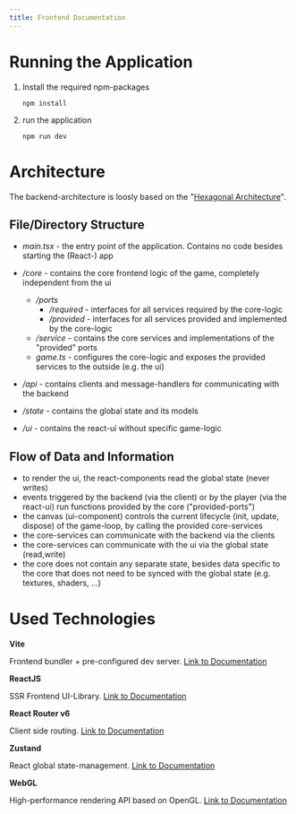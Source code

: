 ```yaml
---
title: Frontend Documentation
---
```






# Running the Application

1. Install the required npm-packages

   ```
   npm install
   ```

2. run the application

   ```
   npm run dev
   ```

   

# Architecture

The backend-architecture is loosly based on the "[Hexagonal Architecture](https://en.wikipedia.org/wiki/Hexagonal_architecture_(software))".

## File/Directory Structure

- *main.tsx* - the entry point of the application. Contains no code besides starting the (React-) app

- */core* - contains the core frontend logic of the game, completely independent from the ui 
  - */ports*
    - */required* - interfaces for all services required by the core-logic
    - */provided* - interfaces for all services provided and implemented by the core-logic
  - */service* - contains the core services and implementations of the "provided" ports
  - *game.ts* - configures the core-logic and exposes the provided services to the outside (e.g. the ui) 
- */api* - contains clients and message-handlers for communicating with the backend
- */state* - contains the global state and its models 
- */ui* - contains the react-ui without specific game-logic

## Flow of Data and Information

- to render the ui, the react-components read the global state (never writes)
- events triggered by the backend (via the client) or by the player (via the react-ui) run functions provided by the core ("provided-ports")
- the canvas (ui-component) controls the current lifecycle (init, update, dispose) of the game-loop, by calling the provided core-services  
- the core-services can communicate with the backend via the clients
- the core-services can communicate with the ui via the global state (read,write)
- the core does not contain any separate state, besides data specific to the core that does not need to be synced with the global state (e.g. textures, shaders, ...)



# Used Technologies

**Vite**

Frontend bundler + pre-configured dev server. [Link to Documentation](https://vitejs.dev/guide/)

**ReactJS**

SSR Frontend UI-Library. [Link to Documentation](https://reactjs.org/docs/getting-started.html)

**React Router v6**

Client side routing. [Link to Documentation](https://reactrouter.com/docs/en/v6/api)

**Zustand**

React global state-management. [Link to Documentation](https://github.com/pmndrs/zustand)

**WebGL**

High-performance rendering API based on OpenGL. [Link to Documentation](https://developer.mozilla.org/en-US/docs/Web/API/WebGL_API)
